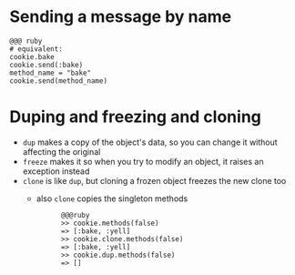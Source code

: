 # Sending a message by name

    @@@ ruby
    # equivalent:
    cookie.bake
    cookie.send(:bake)
    method_name = "bake"
    cookie.send(method_name)



# Duping and freezing and cloning

* `dup` makes a copy of the object's data, so you can change it without affecting the original
* `freeze` makes it so when you try to modify an object, it raises an exception instead
* `clone` is like `dup`, but cloning a frozen object freezes the new clone too
  * also `clone` copies the singleton methods

              @@@ruby          
              >> cookie.methods(false)
              => [:bake, :yell]
              >> cookie.clone.methods(false)
              => [:bake, :yell]
              >> cookie.dup.methods(false)
              => []


